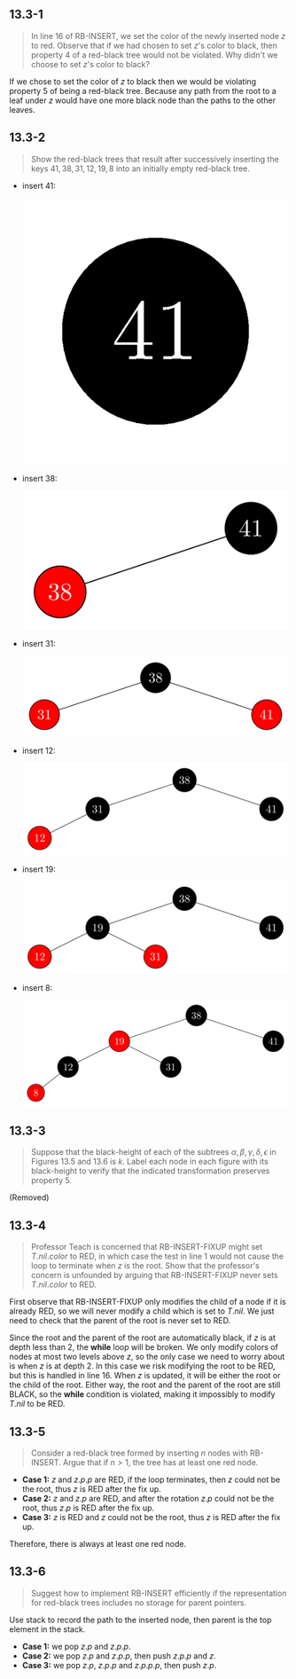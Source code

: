 ## 13.3-1

> In line 16 of $\text{RB-INSERT}$, we set the color of the newly inserted node $z$ to red. Observe that if we had chosen to set $z$'s color to black, then property 4 of a red-black tree would not be violated. Why didn't we choose to set $z$'s color to black?

If we chose to set the color of $z$ to black then we would be violating property 5 of being a red-black tree. Because any path from the root to a leaf under $z$ would have one more black node than the paths to the other leaves.

## 13.3-2

> Show the red-black trees that result after successively inserting the keys $41, 38, 31, 12, 19, 8$ into an initially empty red-black tree.

- insert $41$:

  ![](https://github.com/hendraanggrian/CLRS-Minimal/raw/assets/img/13.3-2-1.png)

- insert $38$:

  ![](https://github.com/hendraanggrian/CLRS-Minimal/raw/assets/img/13.3-2-2.png)

- insert $31$:

  ![](https://github.com/hendraanggrian/CLRS-Minimal/raw/assets/img/13.3-2-3.png)

- insert $12$:

  ![](https://github.com/hendraanggrian/CLRS-Minimal/raw/assets/img/13.3-2-4.png)

- insert $19$:

  ![](https://github.com/hendraanggrian/CLRS-Minimal/raw/assets/img/13.3-2-5.png)

- insert $8$:

  ![](https://github.com/hendraanggrian/CLRS-Minimal/raw/assets/img/13.3-2-6.png)

## 13.3-3

> Suppose that the black-height of each of the subtrees $\alpha, \beta, \gamma, \delta, \epsilon$ in Figures 13.5 and 13.6 is $k$. Label each node in each figure with its black-height to verify that the indicated transformation preserves property 5.

(Removed)

## 13.3-4

> Professor Teach is concerned that $\text{RB-INSERT-FIXUP}$ might set $T.nil.color$ to $\text{RED}$, in which case the test in line 1 would not cause the loop to terminate when $z$ is the root. Show that the professor's concern is unfounded by arguing that $\text{RB-INSERT-FIXUP}$ never sets $T.nil.color$ to $\text{RED}$.

First observe that $\text{RB-INSERT-FIXUP}$ only modifies the child of a node if it is already $\text{RED}$, so we will never modify a child which is set to $T.nil$. We just need to check that the parent of the root is never set to $\text{RED}$.

Since the root and the parent of the root are automatically black, if $z$ is at depth less than $2$, the **while** loop will be broken. We only modify colors of nodes at most two levels above $z$, so the only case we need to worry about is when $z$ is at depth $2$. In this case we risk modifying the root to be $\text{RED}$, but this is handled in line 16. When $z$ is updated, it will be either the root or the child of the root. Either way, the root and the parent of the root are still $\text{BLACK}$, so the **while** condition is violated, making it impossibly to modify $T.nil$ to be $\text{RED}$.

## 13.3-5

> Consider a red-black tree formed by inserting $n$ nodes with $\text{RB-INSERT}$. Argue that if $n > 1$, the tree has at least one red node.

- **Case 1:** $z$ and $z.p.p$ are $\text{RED}$, if the loop terminates, then $z$ could not be the root, thus $z$ is $\text{RED}$ after the fix up.
- **Case 2:** $z$ and $z.p$ are $\text{RED}$, and after the rotation $z.p$ could not be the root, thus $z.p$ is $\text{RED}$ after the fix up.
- **Case 3:** $z$ is $\text{RED}$ and $z$ could not be the root, thus $z$ is $\text{RED}$ after the fix up.

Therefore, there is always at least one red node.

## 13.3-6

> Suggest how to implement $\text{RB-INSERT}$ efficiently if the representation for red-black trees includes no storage for parent pointers.

Use stack to record the path to the inserted node, then parent is the top element in the stack.

- **Case 1:** we pop $z.p$ and $z.p.p$.
- **Case 2:** we pop $z.p$ and $z.p.p$, then push $z.p.p$ and $z$.
- **Case 3:** we pop $z.p$, $z.p.p$ and $z.p.p.p$, then push $z.p$.

